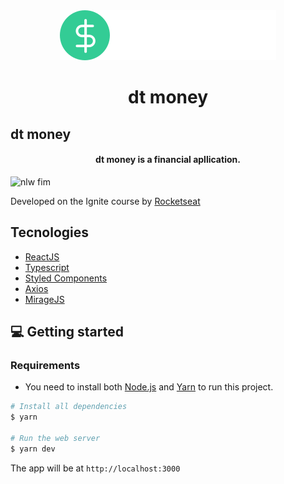 <div align="center">
  <img src="src/assets/logo.svg" alt="dt money logo">
  <h1>dt money</h1>
</div>

## dt money

<h4 align="center">
  dt money is a financial apllication.
</h4>

<img width="1438" alt="nlw fim" src="https://user-images.githubusercontent.com/63745509/116010217-0afeb500-a5f4-11eb-8743-d5edafbb6a48.gif">

Developed on the Ignite course by [Rocketseat](https://rocketseat.com.br/)

## Tecnologies

- [ReactJS](https://reactjs.org/)
- [Typescript](https://www.typescriptlang.org/)
- [Styled Components](https://styled-components.com/)
- [Axios](https://github.com/axios/axios)
- [MirageJS](https://miragejs.com/)


## 💻 Getting started

### Requirements

- You need to install both [Node.js](https://nodejs.org/en/download/) and [Yarn](https://yarnpkg.com/) to run this project.

```bash
# Install all dependencies
$ yarn

# Run the web server
$ yarn dev
```

The app will be at `http://localhost:3000`
